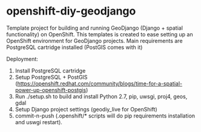 openshift-diy-geodjango
=======================

Template project for building and running GeoDjango (Django + spatial functionality) on OpenShift.
This templates is created to ease setting up an OpenShift environment for GeoDjango projects.
Main requirements are PostgreSQL cartridge installed (PostGIS comes with it)

Deployment:

1. Install PostgreSQL cartridge
2. Setup PostgreSQL + PostGIS (https://openshift.redhat.com/community/blogs/time-for-a-spatial-power-up-openshift-postgis)
3. Run ./setup.sh to build and install Python 2.7, pip, uwsgi, proj4, geos, gdal
4. Setup Django project settings (geodiy_live for OpenShift)
5. commit-n-push (.openshift/* scripts will do pip requirements installation and uswgi restart).
